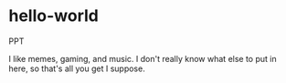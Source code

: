 # hello-world
PPT

I like memes, gaming, and music.
I don't really know what else to put in here, so that's all you get I suppose.
